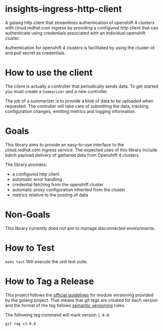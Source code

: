 # insights-ingress-http-client

A golang http client that streamlines authentication of openshift 4 clusters
with cloud.redhat.com ingress by providing a configured http client that can
authenticate using credentials associated with an individual openshift cluster.

Authentication for openshift 4 clusters is facilitated by using the
cluster-id and pull secret as credentials.

# How to use the client

The _client_ is actually a controller that periodically sends data. To get
started you must create a `Summarizer` and a new controller.

The job of a summarizer is to provide a blob of data to be uploaded when requested.
The controller will take care of submitting the data, tracking configuration changes, emitting metrics and logging information.

# Goals

This library aims to provide an easy-to-use interface to the cloud.redhat.com
ingress service. The expected uses of this library include batch payload
delivery of gathered data from Openshift 4 clusters.

The library provides:
* a configured http client
* automatic error handling
* credential fetching from the openshift cluster
* automatic proxy configuration inherited from the cluster
* metrics relative to the posting of data

# Non-Goals

This library currently does not aim to manage disconnected environments.

# How to Test

`make test` Will execute the unit test suite.

# How to Tag a Release

This project follows the [official guidelines](https://blog.golang.org/publishing-go-modules) for module
versioning provided by the golang project.  That means that git tags are created for each version and the format of the tag follows [semantic versioning](https://semver.org/) rules.

The following tag command will mark version `1.0.0`:
```
git tag v1.0.0
```